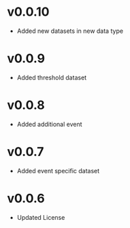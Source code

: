 v0.0.10
==================
* Added new datasets in new data type

v0.0.9
==================
* Added threshold dataset

v0.0.8
==================
* Added additional event

v0.0.7
==================
* Added event specific dataset

v0.0.6
==================
* Updated License
